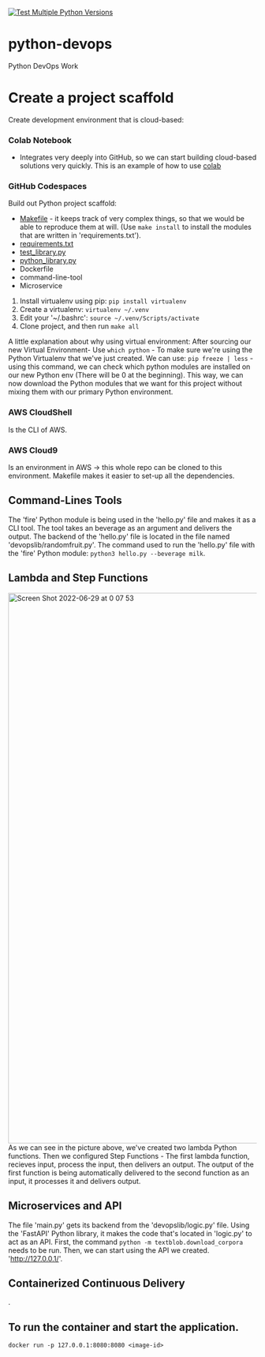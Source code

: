 [![Test Multiple Python Versions](https://github.com/twolf789/python-devops/actions/workflows/main.yml/badge.svg)](https://github.com/twolf789/python-devops/actions/workflows/main.yml)
# python-devops
Python DevOps Work

# Create a project scaffold

Create development environment that is cloud-based:

### Colab Notebook

* Integrates very deeply into GitHub, so we can start building cloud-based solutions very quickly.
This is an example of how to use [colab](https://github.com/twolf789/python-devops/blob/main/getting_started_python.ipynb)

### GitHub Codespaces

Build out Python project scaffold:

* [Makefile](https://github.com/twolf789/python-devops/blob/main/Makefile) - it keeps track of very complex things, so that we would be able to reproduce them at will.
(Use `make install` to install the modules that are written in 'requirements.txt').
* [requirements.txt](https://github.com/twolf789/python-devops/blob/main/requirements.txt)
* [test_library.py](https://github.com/twolf789/python-devops/blob/main/test_devopslib.py)
* [python_library.py](https://github.com/twolf789/python-devops/tree/main/devopslib)
* Dockerfile
* command-line-tool
* Microservice

1. Install virtualenv using pip: `pip install virtualenv` 
2. Create a virtualenv: `virtualenv ~/.venv`
3. Edit your '~/.bashrc': `source ~/.venv/Scripts/activate`
4. Clone project, and then run `make all`

A little explanation about why using virtual environment:
After sourcing our new Virtual Environment-
Use `which python` - To make sure we're using the Python Virtualenv that we've just created.
We can use: `pip freeze | less` - using this command, we can check which python modules are installed on our new Python env (There will be 0 at the beginning).
This way, we can now download the Python modules that we want for this project without mixing them with our primary Python environment.

### AWS CloudShell
Is the CLI of AWS.

### AWS Cloud9
Is an environment in AWS -> this whole repo can be cloned to this environment. Makefile makes it easier to set-up all the dependencies.

## Command-Lines Tools
The 'fire' Python module is being used in the 'hello.py' file and makes it as a CLI tool.
The tool takes an beverage as an argument and delivers the output. The backend of the 'hello.py' file is located in the file named 'devopslib/randomfruit.py'.
The command used to run the 'hello.py' file with the 'fire' Python module: `python3 hello.py --beverage milk`.

## Lambda and Step Functions
<img width="1115" alt="Screen Shot 2022-06-29 at 0 07 53" src="https://user-images.githubusercontent.com/98260230/176636456-9be60ced-9e21-411e-b581-4c3977419207.png">
As we can see in the picture above, we've created two lambda Python functions. Then we configured Step Functions - The first lambda function, recieves input, process the input, then delivers an output. The output of the first function is being automatically delivered to the second function as an input, it processes it and delivers output.

## Microservices and API
The file 'main.py' gets its backend from the 'devopslib/logic.py' file. Using the 'FastAPI' Python library, it makes the code that's located in 'logic.py' to act as an API.
First, the command `python -m textblob.download_corpora` needs to be run. Then, we can start using the API we created. 'http://127.0.0.1/'.

## Containerized Continuous Delivery
<Elaborate about the dockerfile and the amazon ecr integration with AWS App Runner>.

## To run the container and start the application.
`docker run -p 127.0.0.1:8080:8080 <image-id>`
